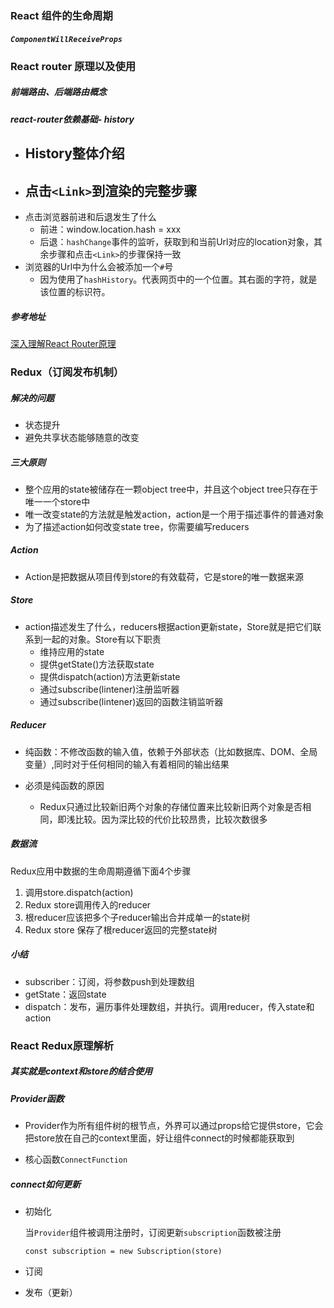 ### React 组件的生命周期

##### `ComponentWillReceiveProps`



### React router 原理以及使用

##### 前端路由、后端路由概念

##### react-router依赖基础- history

-   History整体介绍
    -   
-   点击`<Link>`到渲染的完整步骤
    -   
-   点击浏览器前进和后退发生了什么
    -   前进：window.location.hash = xxx
    -   后退：`hashChange`事件的监听，获取到和当前Url对应的location对象，其余步骤和点击`<Link>`的步骤保持一致
-   浏览器的Url中为什么会被添加一个`#`号
    -   因为使用了`hashHistory`。代表网页中的一个位置。其右面的字符，就是该位置的标识符。

##### 参考地址

[深入理解React Router原理](https://www.jianshu.com/p/53dc287a8020)

###  Redux（订阅发布机制）

##### 解决的问题

-   状态提升
-   避免共享状态能够随意的改变

##### 三大原则

-   整个应用的state被储存在一颗object tree中，并且这个object tree只存在于唯一一个store中
-   唯一改变state的方法就是触发action，action是一个用于描述事件的普通对象
-   为了描述action如何改变state tree，你需要编写reducers

##### Action

-   Action是把数据从项目传到store的有效载荷，它是store的唯一数据来源

##### Store

-   action描述发生了什么，reducers根据action更新state，Store就是把它们联系到一起的对象。Store有以下职责
    -   维持应用的state
    -   提供getState()方法获取state
    -   提供dispatch(action)方法更新state
    -   通过subscribe(lintener)注册监听器
    -   通过subscribe(lintener)返回的函数注销监听器

##### Reducer

-   纯函数：不修改函数的输入值，依赖于外部状态（比如数据库、DOM、全局变量）,同时对于任何相同的输入有着相同的输出结果

-   必须是纯函数的原因
    -   Redux只通过比较新旧两个对象的存储位置来比较新旧两个对象是否相同，即浅比较。因为深比较的代价比较昂贵，比较次数很多

##### 数据流

Redux应用中数据的生命周期遵循下面4个步骤

1.  调用store.dispatch(action)
2.  Redux store调用传入的reducer
3.  根reducer应该把多个子reducer输出合并成单一的state树
4.  Redux store 保存了根reducer返回的完整state树

##### 小结

-   subscriber：订阅，将参数push到处理数组
-   getState：返回state
-   dispatch：发布，遍历事件处理数组，并执行。调用reducer，传入state和action

### React Redux原理解析

##### 其实就是context和store的结合使用

##### Provider函数

-   Provider作为所有组件树的根节点，外界可以通过props给它提供store，它会把store放在自己的context里面，好让组件connect的时候都能获取到

-   核心函数`ConnectFunction`

##### connect如何更新

-   初始化

    当`Provider`组件被调用注册时，订阅更新`subscription`函数被注册

    `const subscription = new Subscription(store)`

-   订阅

-   发布（更新）